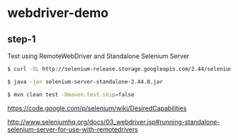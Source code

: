 # webdriver-demo

## step-1
Test using RemoteWebDriver and Standalone Selenium Server


```sh
$ curl -OL http://selenium-release.storage.googleapis.com/2.44/selenium-server-standalone-2.44.0.jar

$ java -jar selenium-server-standalone-2.44.0.jar

$ mvn clean test -Dmaven.test.skip=false
```

https://code.google.com/p/selenium/wiki/DesiredCapabilities

http://www.seleniumhq.org/docs/03_webdriver.jsp#running-standalone-selenium-server-for-use-with-remotedrivers